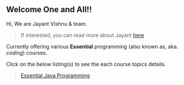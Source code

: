 ## Welcome One and All!!

Hi, We are Jayant Vishnu & team.
> If interested, you can read more about Jayant [here](about-jayant.md)

Currently offering various **Essential** programming (also known as, aka. *coding*) courses.

Click on the below listing(s) to see the each course topics details.

> [Essential Java Programming](essentialjava.md)



